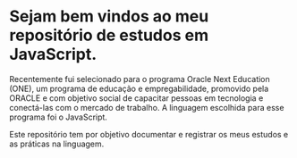 
# Sejam bem vindos ao meu repositório de estudos em JavaScript. #

Recentemente fui selecionado para o programa Oracle Next Education (ONE), um programa de educação e empregabilidade, promovido pela ORACLE e com objetivo social de capacitar pessoas em tecnologia e conectá-las com o mercado de trabalho. A linguagem escolhida para esse programa foi o JavaScript.

Este repositório tem por objetivo documentar e registrar os meus estudos e as práticas na linguagem.
